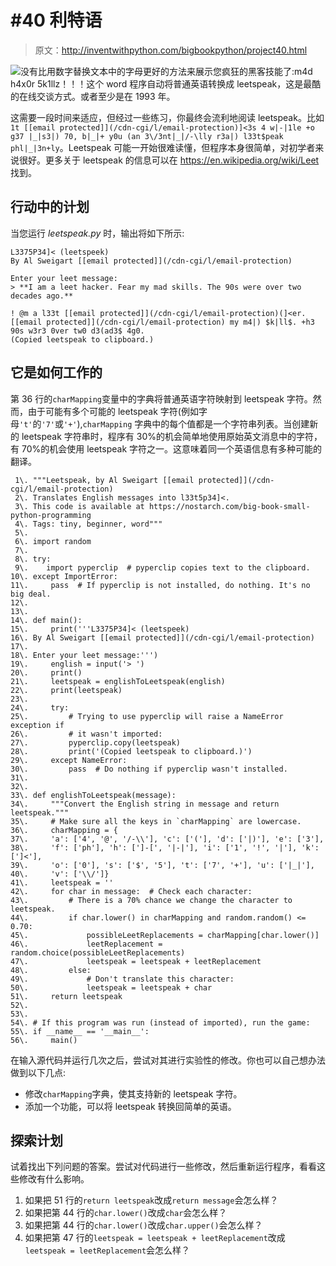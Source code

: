 # #40 利特语

> 原文：<http://inventwithpython.com/bigbookpython/project40.html>

![](../Images/9d995d63aaead72cad01120081eb8f75.png)没有比用数字替换文本中的字母更好的方法来展示您疯狂的黑客技能了:m4d h4x0r 5k1llz！！！这个 word 程序自动将普通英语转换成 leetspeak，这是最酷的在线交谈方式。或者至少是在 1993 年。

这需要一段时间来适应，但经过一些练习，你最终会流利地阅读 leetspeak。比如`1t [[email protected]](/cdn-cgi/l/email-protection)]<3s 4 w|-|1le +o g37 |_|s3|) 70, b|_|+ y0u (an 3\/3nt|_|/-\lly r3a|) l33t$peak phl|_|3n+ly`。Leetspeak 可能一开始很难读懂，但程序本身很简单，对初学者来说很好。更多关于 leetspeak 的信息可以在 https://en.wikipedia.org/wiki/Leet 找到。

## 行动中的计划

当您运行 *leetspeak.py* 时，输出将如下所示:

```
L3375P34]< (leetspeek)
By Al Sweigart [[email protected]](/cdn-cgi/l/email-protection)

Enter your leet message:
> **I am a leet hacker. Fear my mad skills. The 90s were over two decades ago.**

! @m a l33t [[email protected]](/cdn-cgi/l/email-protection)(]<er. [[email protected]](/cdn-cgi/l/email-protection) my m4|) $k|ll$. +h3 90s w3r3 0ver tw0 d3(ad3$ 4g0.
(Copied leetspeak to clipboard.)
```

## 它是如何工作的

第 36 行的`charMapping`变量中的字典将普通英语字符映射到 leetspeak 字符。然而，由于可能有多个可能的 leetspeak 字符(例如字母`'t'`的`'7'`或`'+'`),`charMapping` 字典中的每个值都是一个字符串列表。当创建新的 leetspeak 字符串时，程序有 30%的机会简单地使用原始英文消息中的字符，有 70%的机会使用 leetspeak 字符之一。这意味着同一个英语信息有多种可能的翻译。

```
 1\. """Leetspeak, by Al Sweigart [[email protected]](/cdn-cgi/l/email-protection)
 2\. Translates English messages into l33t5p34]<.
 3\. This code is available at https://nostarch.com/big-book-small-python-programming
 4\. Tags: tiny, beginner, word"""
 5\. 
 6\. import random
 7\. 
 8\. try:
 9\.    import pyperclip  # pyperclip copies text to the clipboard.
10\. except ImportError:
11\.     pass  # If pyperclip is not installed, do nothing. It's no big deal.
12\. 
13\. 
14\. def main():
15\.     print('''L3375P34]< (leetspeek)
16\. By Al Sweigart [[email protected]](/cdn-cgi/l/email-protection)
17\. 
18\. Enter your leet message:''')
19\.     english = input('> ')
20\.     print()
21\.     leetspeak = englishToLeetspeak(english)
22\.     print(leetspeak)
23\. 
24\.     try:
25\.         # Trying to use pyperclip will raise a NameError exception if
26\.         # it wasn't imported:
27\.         pyperclip.copy(leetspeak)
28\.         print('(Copied leetspeak to clipboard.)')
29\.     except NameError:
30\.         pass  # Do nothing if pyperclip wasn't installed.
31\. 
32\. 
33\. def englishToLeetspeak(message):
34\.     """Convert the English string in message and return leetspeak."""
35\.     # Make sure all the keys in `charMapping` are lowercase.
36\.     charMapping = {
37\.     'a': ['4', '@', '/-\\'], 'c': ['('], 'd': ['|)'], 'e': ['3'],
38\.     'f': ['ph'], 'h': [']-[', '|-|'], 'i': ['1', '!', '|'], 'k': [']<'],
39\.     'o': ['0'], 's': ['$', '5'], 't': ['7', '+'], 'u': ['|_|'],
40\.     'v': ['\\/']}
41\.     leetspeak = ''
42\.     for char in message:  # Check each character:
43\.         # There is a 70% chance we change the character to leetspeak.
44\.         if char.lower() in charMapping and random.random() <= 0.70:
45\.             possibleLeetReplacements = charMapping[char.lower()]
46\.             leetReplacement = random.choice(possibleLeetReplacements)
47\.             leetspeak = leetspeak + leetReplacement
48\.         else:
49\.             # Don't translate this character:
50\.             leetspeak = leetspeak + char
51\.     return leetspeak
52\. 
53\. 
54\. # If this program was run (instead of imported), run the game:
55\. if __name__ == '__main__':
56\.     main() 
```

在输入源代码并运行几次之后，尝试对其进行实验性的修改。你也可以自己想办法做到以下几点:

*   修改`charMapping`字典，使其支持新的 leetspeak 字符。
*   添加一个功能，可以将 leetspeak 转换回简单的英语。

## 探索计划

试着找出下列问题的答案。尝试对代码进行一些修改，然后重新运行程序，看看这些修改有什么影响。

1.  如果把 51 行的`return leetspeak`改成`return message`会怎么样？
2.  如果把第 44 行的`char.lower()`改成`char`会怎么样？
3.  如果把第 44 行的`char.lower()`改成`char.upper()`会怎么样？
4.  如果把第 47 行的`leetspeak = leetspeak + leetReplacement`改成`leetspeak = leetReplacement`会怎么样？
